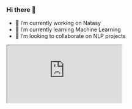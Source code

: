 ### Hi there 👋

<!--
**disooqi/disooqi** is a ✨ _special_ ✨ repository because its `README.md` (this file) appears on your GitHub profile.
-->
- 🔭 I’m currently working on Natasy
- 🌱 I’m currently learning Machine Learning
- 👯 I’m looking to collaborate on NLP projects
<!--
- 🤔 I’m looking for help with ...
- 💬 Ask me about ...
- 📫 How to reach me: http://mohamed.eldesouki.ca
- 😄 Pronouns: ...
- ⚡ Fun fact: ...
-->

<!--START_SECTION:waka-->
<!--END_SECTION:waka-->


<!-- Iframe #1 -->
<iframe id="iframe-container-1" src="https://mohamed.eldesouki.ca"></iframe>

<!-- Iframe #2 -->
<!-- <iframe id="iframe-container-2" src="iframe2.html"></iframe> -->


<script>
        
window.addEventListener('message', function(e) {
        var data = e.data.split('-'),
                scroll_height = data[0],
                iframe_id = data[1];

        // Check message from which iframe
        if(iframe_id == 'iframe1')
                document.getElementById('iframe-container-1').style.height = scroll_height + 'px'; 
        else if(iframe_id == 'iframe2')
                document.getElementById('iframe-container-2').style.height = scroll_height + 'px'; 
} , false);

</script>

